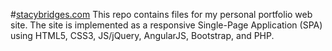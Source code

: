 #[stacybridges.com](http://stacybridges.com)
This repo contains files for my personal portfolio web site. The site is implemented as a responsive Single-Page Application (SPA) using HTML5, CSS3, JS/jQuery, AngularJS, Bootstrap, and PHP. 

